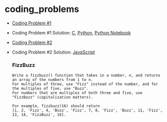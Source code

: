 # coding_problems
- [Coding Problem #1](images/problem_1.jpg)
- Coding Problem #1 Solution: [C](problem_1.c), [Python](problem_1.py), [Python Notebook](problem_1.ipynb)
- [Coding Problem #2](https://www.codecademy.com/code-challenges/code-challenge-fizzbuzz-javascript)
- Coding Problem #2 Solution: [JavaScript](problem_2.js)
    ### FizzBuzz

    ```
    Write a fizzbuzz() function that takes in a number, n, and returns an array of the numbers from 1 to n. 
    For multiples of three, use "Fizz" instead of the number, and for the multiples of five, use "Buzz". 
    For numbers that are multiples of both three and five, use "FizzBuzz" (capitalization matters). 
    
    For example, fizzbuzz(16) should return 
    [1, 2, 'Fizz', 4, 'Buzz', 'Fizz', 7, 8, 'Fizz', 'Buzz', 11, 'Fizz', 13, 14, 'FizzBuzz', 16]. 
    ```